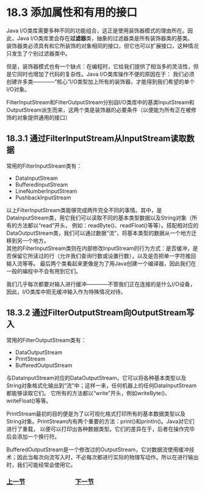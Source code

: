 # 18.3 添加属性和有用的接口
Java I/O类库需要多种不同的功能组合，这正是使用装饰器模式的理由所在。因此，Java I/O类库里会存在**过滤器**类，抽象的过滤器类是所有装饰器类的基类。
装饰器类必须具有和它所装饰的对象相同的接口，但它也可以扩展接口，这种情况只发生了个别过滤器类中。

但是，装饰器模式也有一个缺点：在编程时，它给我们提供了相当多的灵活性，但是它同时也增加了代码的复杂性。Java I/O类库操作不便的原因在于：
我们必须创建许多类————“核心”I/O类型加上所有的装饰器，才能得到我们希望的单个I/O对象。

FilterInputStream和FilterOutputStream分别自I/O类库中的基类InputStream和OutputStream派生而来，这两个类是装饰器的必要条件（以便能为所有正在被修饰的对象提供通用的接口）

## 18.3.1 通过FilterInputStream从InputStream读取数据
常用的FilterInputStream类有：
- DataInputStream
- BufferedInputStream
- LineNumberInputStream
- PushbackInputStream

以上FilterInputStream类能够完成两件完全不同的事情。其中，是DataInputStream类，用它我们可以读取不同的基本类型数据以及String对象（所有的方法都以“read”开头，
例如：readByte()、readFloat()等等）。搭配相对应的DataOutputStream类，我们可以通过数据“流”，将基本类型的数据从一个地方迁移到另一个地方。  
其他的FilterInputStream类则在内部修改InputStream的行为方式：是否缓冲，是否保留它所读过的行（允许我们查询行数或设置行数），以及是否把单一字符推回输入流等等。
最后两个类看起来更像是为了用Java创建一个编译器，因此我们在一般的编程中不会有用到它们。 
 
我们几乎每次都要对输入进行缓冲————不管我们正在连接的是什么I/O设备，因此，I/O类库中把无缓冲输入作为特殊情况对待。


## 18.3.2 通过FilterOutputStream向OutputStream写入
常用的FilterOutputStream类有：  
- DataOutputStream
- PrintStream
- BufferedOutputStream

与DataInputStream对应的DataOutputStream，它可以将各种基本类型以及String对象格式化输出到“流”中；这样一来，任何机器上的任何DataInputStream都能够读取它们。
它所有的方法都以“write”开头，例如writeByte()、writeFloat()等等。

PrintStream最初的目的便是为了以可视化格式打印所有的基本数据类型以及String对象。PrintStream内有两个重要的方法：print()和println()。Java对它们进行了重载，
以便可以打印出各种数据类型。它们的差异在于，后者在操作完毕后会添加一个换行符。

BufferedOutputStream是一个修改过的OutputStream，它对数据流使用缓冲技术；因此当每次向流写入时，不必每次都进行实际的物理写动作。所以在进行输出时，我们可能经常会使用它。


### [上一节](18.2_Input_and_output.md)　　　　　　　　[下一节](18.4_Readers_&_Writers.md)